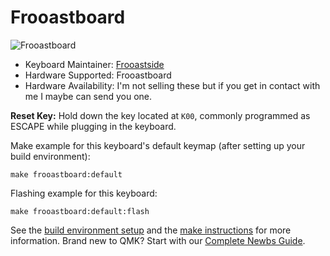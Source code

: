 # Frooastboard

![Frooastboard](https://i.imgur.com/f26O8JL.jpg)

* Keyboard Maintainer: [Frooastside](https://github.com/frooastside)
* Hardware Supported: Frooastboard
* Hardware Availability: I'm not selling these but if you get in contact with me I maybe can send you one.

**Reset Key:** Hold down the key located at `K00`, commonly programmed as ESCAPE while plugging in the keyboard.

Make example for this keyboard's default keymap (after setting up your build environment):

    make frooastboard:default

Flashing example for this keyboard:

    make frooastboard:default:flash

See the [build environment setup](https://docs.qmk.fm/#/getting_started_build_tools) and the [make instructions](https://docs.qmk.fm/#/getting_started_make_guide) for more information. Brand new to QMK? Start with our [Complete Newbs Guide](https://docs.qmk.fm/#/newbs).
